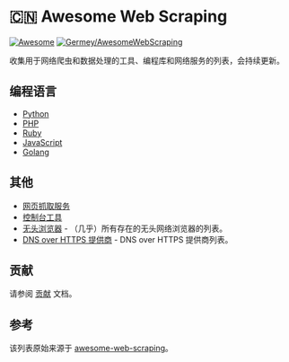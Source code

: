 # 🇨🇳 Awesome Web Scraping

[![Awesome](https://awesome.re/badge-flat2.svg)](https://awesome.re) [![Germey/AwesomeWebScraping](https://wangchujiang.com/sb/lang/chinese.svg)](https://github.com/Germey/AwesomeWebScraping)

收集用于网络爬虫和数据处理的工具、编程库和网络服务的列表，会持续更新。

## 编程语言

- [Python](http://github.com/lorien/web-scraping/blob/master/python.md)
- [PHP](http://github.com/lorien/web-scraping/blob/master/php.md)
- [Ruby](http://github.com/lorien/web-scraping/blob/master/ruby.md)
- [JavaScript](http://github.com/lorien/web-scraping/blob/master/javascript.md)
- [Golang](http://github.com/lorien/web-scraping/blob/master/golang.md)

## 其他

- [网页抓取服务](http://github.com/lorien/web-scraping/blob/master/web_services.md)
- [控制台工具](http://github.com/lorien/web-scraping/blob/master/console_tools.md)
- [无头浏览器](https://github.com/dhamaniasad/HeadlessBrowsers) - （几乎）所有存在的无头网络浏览器的列表。
- [DNS over HTTPS 提供商](https://github.com/curl/curl/wiki/DNS-over-HTTPS) - DNS over HTTPS 提供商列表。

## 贡献

请参阅 [贡献](https://github.com/lorien/web-scraping/blob/master/CONTRIBUTING.md) 文档。

## 参考

该列表原始来源于 [awesome-web-scraping](https://github.com/lorien/awesome-web-scraping)。
